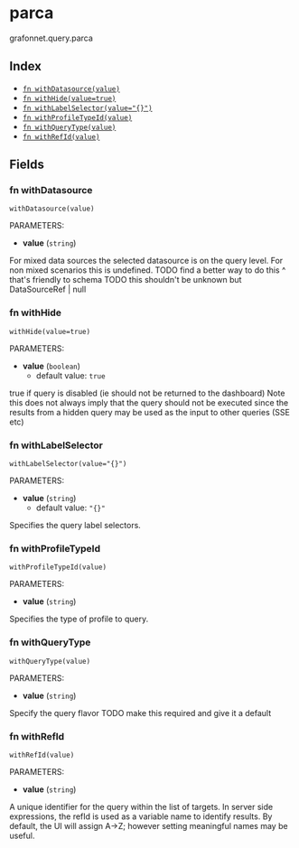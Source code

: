 # parca

grafonnet.query.parca

## Index

* [`fn withDatasource(value)`](#fn-withdatasource)
* [`fn withHide(value=true)`](#fn-withhide)
* [`fn withLabelSelector(value="{}")`](#fn-withlabelselector)
* [`fn withProfileTypeId(value)`](#fn-withprofiletypeid)
* [`fn withQueryType(value)`](#fn-withquerytype)
* [`fn withRefId(value)`](#fn-withrefid)

## Fields

### fn withDatasource

```jsonnet
withDatasource(value)
```

PARAMETERS:

* **value** (`string`)

For mixed data sources the selected datasource is on the query level.
For non mixed scenarios this is undefined.
TODO find a better way to do this ^ that's friendly to schema
TODO this shouldn't be unknown but DataSourceRef | null
### fn withHide

```jsonnet
withHide(value=true)
```

PARAMETERS:

* **value** (`boolean`)
   - default value: `true`

true if query is disabled (ie should not be returned to the dashboard)
Note this does not always imply that the query should not be executed since
the results from a hidden query may be used as the input to other queries (SSE etc)
### fn withLabelSelector

```jsonnet
withLabelSelector(value="{}")
```

PARAMETERS:

* **value** (`string`)
   - default value: `"{}"`

Specifies the query label selectors.
### fn withProfileTypeId

```jsonnet
withProfileTypeId(value)
```

PARAMETERS:

* **value** (`string`)

Specifies the type of profile to query.
### fn withQueryType

```jsonnet
withQueryType(value)
```

PARAMETERS:

* **value** (`string`)

Specify the query flavor
TODO make this required and give it a default
### fn withRefId

```jsonnet
withRefId(value)
```

PARAMETERS:

* **value** (`string`)

A unique identifier for the query within the list of targets.
In server side expressions, the refId is used as a variable name to identify results.
By default, the UI will assign A->Z; however setting meaningful names may be useful.